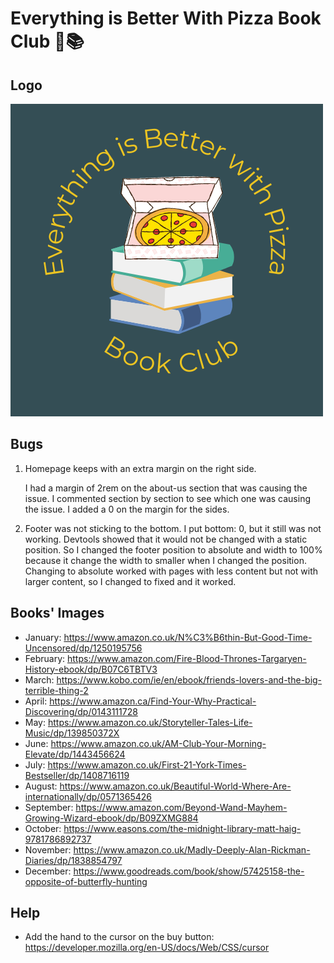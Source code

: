 # Everything is Better With Pizza Book Club 🍕📚

## Logo

![Logo](assets/images/logo.png)

## Bugs
1. Homepage keeps with an extra margin on the right side.

    I had a margin of 2rem on the about-us section that was causing the issue. I commented section by section to see which one was causing the issue. I added a 0 on the margin for the sides.
2. Footer was not sticking to the bottom.
    I put bottom: 0, but it still was not working. Devtools showed that it would not be changed with a static position. So I changed the footer position to absolute and width to 100% because it change the width to smaller when I changed the position.
    Changing to absolute worked with pages with less content but not with larger content, so I changed to fixed and it worked.

## Books' Images
- January: https://www.amazon.co.uk/N%C3%B6thin-But-Good-Time-Uncensored/dp/1250195756
- February: https://www.amazon.com/Fire-Blood-Thrones-Targaryen-History-ebook/dp/B07C6TBTV3
- March: https://www.kobo.com/ie/en/ebook/friends-lovers-and-the-big-terrible-thing-2
- April: https://www.amazon.ca/Find-Your-Why-Practical-Discovering/dp/0143111728
- May: https://www.amazon.co.uk/Storyteller-Tales-Life-Music/dp/139850372X
- June: https://www.amazon.co.uk/AM-Club-Your-Morning-Elevate/dp/1443456624
- July: https://www.amazon.co.uk/First-21-York-Times-Bestseller/dp/1408716119
- August: https://www.amazon.co.uk/Beautiful-World-Where-Are-internationally/dp/0571365426
- September: https://www.amazon.com/Beyond-Wand-Mayhem-Growing-Wizard-ebook/dp/B09ZXMG884
- October: https://www.easons.com/the-midnight-library-matt-haig-9781786892737
- November: https://www.amazon.co.uk/Madly-Deeply-Alan-Rickman-Diaries/dp/1838854797
- December: https://www.goodreads.com/book/show/57425158-the-opposite-of-butterfly-hunting

## Help
- Add the hand to the cursor on the buy button: https://developer.mozilla.org/en-US/docs/Web/CSS/cursor
